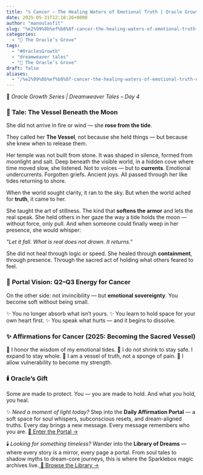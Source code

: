 ```yaml
---
title: "♋️ Cancer – The Healing Waters of Emotional Truth | Oracle Growth Series Day 4"
date: 2025-05-31T12:18:26+0000
author: "manoulasfit"
slug: "%e2%99%8b%ef%b8%8f-cancer-the-healing-waters-of-emotional-truth-oracle-growth-series-day-3"
categories:
  - "🔮 The Oracle’s Grove"
tags:
  - "#OraclesGrowth"
  - "dreamweaver tales"
  - "🔮 The Oracle’s Grove"
draft: false
aliases:
  - "/%e2%99%8b%ef%b8%8f-cancer-the-healing-waters-of-emotional-truth-oracle-growth-series-day-3/"
---
```

🌊 *Oracle Growth Series | Dreamweaver Tales – Day 4*

### 🌊 **Tale: The Vessel Beneath the Moon**

She did not arrive in fire or wind — she **rose from the tide**.

They called her **The Vessel**, not because she held things — but because she knew when to release them.

Her temple was not built from stone. It was shaped in silence, formed from moonlight and salt. Deep beneath the visible world, in a hidden cove where time moved slow, she listened. Not to voices — but to **currents**. Emotional undercurrents. Forgotten griefs. Ancient joys. All passed through her like tides returning to shore.

When the world sought clarity, it ran to the sky. But when the world ached for **truth**, it came to her.

She taught the art of stillness. The kind that **softens the armor** and lets the real speak. She held others in her gaze the way a tide holds the moon — without force, only pull. And when someone could finally weep in her presence, she would whisper:

*"Let it fall. What is real does not drown. It returns."*

She did not heal through logic or speed. She healed through **containment**, through presence. Through the sacred act of holding what others feared to feel.

### 🌌 **Portal Vision: Q2–Q3 Energy for Cancer**

On the other side: not invincibility — but **emotional sovereignty**.
You become soft without being small.

✨ You no longer absorb what isn’t yours.
✨ You learn to hold space for your own heart first.
✨ You speak what hurts — and it begins to dissolve.

### ✨ **Affirmations for Cancer (2025: Becoming the Sacred Vessel)**

🌙 I honor the wisdom of my emotional tides.
🌙 I do not shrink to stay safe. I expand to stay whole.
🌙 I am a vessel of truth, not a sponge of pain.
🌙 I allow vulnerability to become my strength.

### 🕯️ **Oracle’s Gift**

Some are made to protect.
You — you are made to hold.
And what you hold, you heal.

✨ *Need a moment of light today?*
Step into the **Daily Affirmation Portal** — a soft space for soul whispers, subconscious resets, and dream-aligned truths.
Every day brings a new message. Every message remembers who you are.
[🌿 Enter the Portal →](https://sparklebox.blog/)

🕯️ *Looking for something timeless?*
Wander into the **Library of Dreams** — where every story is a mirror, every page a portal.
From soul tales to shadow myths to dream-core journeys, this is where the Sparklebox magic archives live.[
🌌 Browse the Library →](https://sparklebox.blog/library-of-dreams/)